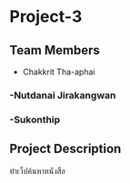 # Project-3
## Team Members
* Chakkrit Tha-aphai
### -Nutdanai Jirakangwan
### -Sukonthip

## Project Description
ทำเว็ปค้นหาหนังสือ

